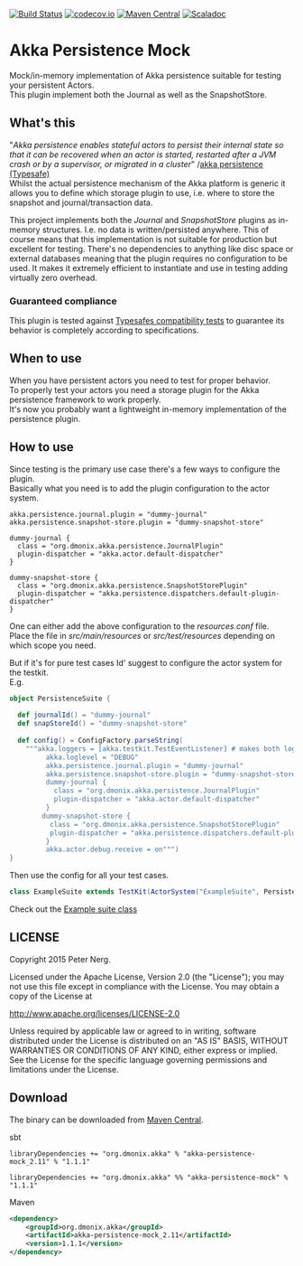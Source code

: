 [![Build Status](https://travis-ci.org/pnerg/akka-persistence-mock.svg?branch=master)](https://travis-ci.org/pnerg/akka-persistence-mock) [![codecov.io](http://codecov.io/github/pnerg/akka-persistence-mock/coverage.svg?branch=master)](http://codecov.io/github/pnerg/akka-persistence-mock?branch=master) [![Maven Central](https://maven-badges.herokuapp.com/maven-central/org.dmonix.akka/akka-persistence-mock_2.11/badge.svg?style=plastic)](https://maven-badges.herokuapp.com/maven-central/org.dmonix.akka/akka-persistence-mock_2.11)
[![Scaladoc](http://javadoc-badge.appspot.com/org.dmonix.akka/akka-persistence-mock_2.11.svg?label=scaladoc)](http://javadoc-badge.appspot.com/org.dmonix.akka/akka-persistence-mock_2.11)  
  

# Akka Persistence Mock
Mock/in-memory implementation of Akka persistence suitable for testing your persistent Actors.  
This plugin implement both the Journal as well as the SnapshotStore.

## What's this
"_Akka persistence enables stateful actors to persist their internal state so that it can be recovered when an actor is started, restarted after a JVM crash or by a supervisor, or migrated in a cluster_"
/[akka persistence (Typesafe)](http://doc.akka.io/docs/akka/2.4.0/scala/persistence.html)  
Whilst the actual persistence mechanism of the Akka platform is generic it allows you to define which storage plugin to use, i.e. where to store the snapshot and journal/transaction data.  
  
This project implements both the _Journal_ and _SnapshotStore_ plugins as in-memory structures. I.e. no data is written/persisted anywhere. This of course means that this implementation is not suitable for production but excellent for testing. There's no dependencies to anything like disc space or external databases meaning that the plugin requires no configuration to be used. It makes it extremely efficient to instantiate and use in testing adding virtually zero overhead.

### Guaranteed compliance
This plugin is tested against [Typesafes compatibility tests](http://doc.akka.io/docs/akka/2.4.0/scala/persistence.html#Plugin_TCK) to guarantee its behavior is completely according to specifications.

## When to use
When you have persistent actors you need to test for proper behavior.  
To properly test your actors you need a storage plugin for the Akka persistence framework to work properly.  
It's now you probably want a lightweight in-memory implementation of the persistence plugin.

## How to use
Since testing is the primary use case there's a few ways to configure the plugin.  
Basically what you need is to add the plugin configuration to the actor system.
```
akka.persistence.journal.plugin = "dummy-journal"
akka.persistence.snapshot-store.plugin = "dummy-snapshot-store"

dummy-journal {
  class = "org.dmonix.akka.persistence.JournalPlugin"
  plugin-dispatcher = "akka.actor.default-dispatcher"
}

dummy-snapshot-store {
  class = "org.dmonix.akka.persistence.SnapshotStorePlugin"
  plugin-dispatcher = "akka.persistence.dispatchers.default-plugin-dispatcher"
}
```
One can either add the above configuration to the _resources.conf_ file.  
Place the file in _src/main/resources_ or _src/test/resources_ depending on which scope you need.  

But if it's for pure test cases Id' suggest to configure the actor system for the testkit.  
E.g. 

```scala
object PersistenceSuite {
  
  def journalId() = "dummy-journal"
  def snapStoreId() = "dummy-snapshot-store"
  
  def config() = ConfigFactory.parseString(
    """akka.loggers = [akka.testkit.TestEventListener] # makes both log-snooping and logging work
         akka.loglevel = "DEBUG"
         akka.persistence.journal.plugin = "dummy-journal"
         akka.persistence.snapshot-store.plugin = "dummy-snapshot-store"
         dummy-journal {
           class = "org.dmonix.akka.persistence.JournalPlugin"
           plugin-dispatcher = "akka.actor.default-dispatcher"
         }
        dummy-snapshot-store {
          class = "org.dmonix.akka.persistence.SnapshotStorePlugin"
          plugin-dispatcher = "akka.persistence.dispatchers.default-plugin-dispatcher"
         }          
         akka.actor.debug.receive = on""")
}
```
Then use the config for all your test cases.
```scala
class ExampleSuite extends TestKit(ActorSystem("ExampleSuite", PersistenceSuite.config))
```
Check out the [Example suite class](https://github.com/pnerg/akka-persistence-mock/blob/master/src/test/scala/org/dmonix/akka/persistence/ExampleSuite.scala)

## LICENSE

Copyright 2015 Peter Nerg.

Licensed under the Apache License, Version 2.0 (the "License");
you may not use this file except in compliance with the License.
You may obtain a copy of the License at

<http://www.apache.org/licenses/LICENSE-2.0>

Unless required by applicable law or agreed to in writing, software
distributed under the License is distributed on an "AS IS" BASIS,
WITHOUT WARRANTIES OR CONDITIONS OF ANY KIND, either express or implied.
See the License for the specific language governing permissions and
limitations under the License.

## Download
The binary can be downloaded from [Maven Central](http://search.maven.org/#artifactdetails|org.dmonix.akka|akka-persistence-mock_2.11|1.1.1|).

sbt
```
libraryDependencies += "org.dmonix.akka" % "akka-persistence-mock_2.11" % "1.1.1"
```
```
libraryDependencies += "org.dmonix.akka" %% "akka-persistence-mock" % "1.1.1"
```

Maven
```xml
<dependency>
    <groupId>org.dmonix.akka</groupId>
    <artifactId>akka-persistence-mock_2.11</artifactId>
    <version>1.1.1</version>
</dependency>
```

